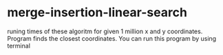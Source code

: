 # merge-insertion-linear-search
runing times of these algoritm for given 1 million x and y coordinates. Program finds the closest coordinates. You can run this program by using terminal

